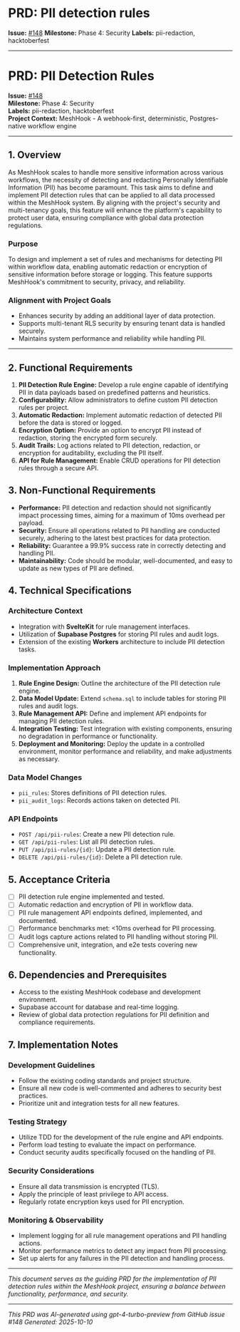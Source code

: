 # PRD: PII detection rules

**Issue:** [#148](https://github.com/profullstack/meshhook/issues/148)
**Milestone:** Phase 4: Security
**Labels:** pii-redaction, hacktoberfest

---

# PRD: PII Detection Rules

**Issue:** [#148](https://github.com/profullstack/meshhook/issues/148)  
**Milestone:** Phase 4: Security  
**Labels:** pii-redaction, hacktoberfest  
**Project Context:** MeshHook - A webhook-first, deterministic, Postgres-native workflow engine

---

## 1. Overview

As MeshHook scales to handle more sensitive information across various workflows, the necessity of detecting and redacting Personally Identifiable Information (PII) has become paramount. This task aims to define and implement PII detection rules that can be applied to all data processed within the MeshHook system. By aligning with the project's security and multi-tenancy goals, this feature will enhance the platform's capability to protect user data, ensuring compliance with global data protection regulations.

### Purpose

To design and implement a set of rules and mechanisms for detecting PII within workflow data, enabling automatic redaction or encryption of sensitive information before storage or logging. This feature supports MeshHook's commitment to security, privacy, and reliability.

### Alignment with Project Goals

- Enhances security by adding an additional layer of data protection.
- Supports multi-tenant RLS security by ensuring tenant data is handled securely.
- Maintains system performance and reliability while handling PII.

---

## 2. Functional Requirements

1. **PII Detection Rule Engine:** Develop a rule engine capable of identifying PII in data payloads based on predefined patterns and heuristics.
2. **Configurability:** Allow administrators to define custom PII detection rules per project.
3. **Automatic Redaction:** Implement automatic redaction of detected PII before the data is stored or logged.
4. **Encryption Option:** Provide an option to encrypt PII instead of redaction, storing the encrypted form securely.
5. **Audit Trails:** Log actions related to PII detection, redaction, or encryption for auditability, excluding the PII itself.
6. **API for Rule Management:** Enable CRUD operations for PII detection rules through a secure API.

## 3. Non-Functional Requirements

- **Performance:** PII detection and redaction should not significantly impact processing times, aiming for a maximum of 10ms overhead per payload.
- **Security:** Ensure all operations related to PII handling are conducted securely, adhering to the latest best practices for data protection.
- **Reliability:** Guarantee a 99.9% success rate in correctly detecting and handling PII.
- **Maintainability:** Code should be modular, well-documented, and easy to update as new types of PII are defined.

## 4. Technical Specifications

### Architecture Context

- Integration with **SvelteKit** for rule management interfaces.
- Utilization of **Supabase Postgres** for storing PII rules and audit logs.
- Extension of the existing **Workers** architecture to include PII detection tasks.

### Implementation Approach

1. **Rule Engine Design:** Outline the architecture of the PII detection rule engine.
2. **Data Model Update:** Extend `schema.sql` to include tables for storing PII rules and audit logs.
3. **Rule Management API:** Define and implement API endpoints for managing PII detection rules.
4. **Integration Testing:** Test integration with existing components, ensuring no degradation in performance or functionality.
5. **Deployment and Monitoring:** Deploy the update in a controlled environment, monitor performance and reliability, and make adjustments as necessary.

### Data Model Changes

- `pii_rules`: Stores definitions of PII detection rules.
- `pii_audit_logs`: Records actions taken on detected PII.

### API Endpoints

- `POST /api/pii-rules`: Create a new PII detection rule.
- `GET /api/pii-rules`: List all PII detection rules.
- `PUT /api/pii-rules/{id}`: Update a PII detection rule.
- `DELETE /api/pii-rules/{id}`: Delete a PII detection rule.

## 5. Acceptance Criteria

- [ ] PII detection rule engine implemented and tested.
- [ ] Automatic redaction and encryption of PII in workflow data.
- [ ] PII rule management API endpoints defined, implemented, and documented.
- [ ] Performance benchmarks met: <10ms overhead for PII processing.
- [ ] Audit logs capture actions related to PII handling without storing PII.
- [ ] Comprehensive unit, integration, and e2e tests covering new functionality.

## 6. Dependencies and Prerequisites

- Access to the existing MeshHook codebase and development environment.
- Supabase account for database and real-time logging.
- Review of global data protection regulations for PII definition and compliance requirements.

## 7. Implementation Notes

### Development Guidelines

- Follow the existing coding standards and project structure.
- Ensure all new code is well-commented and adheres to security best practices.
- Prioritize unit and integration tests for all new features.

### Testing Strategy

- Utilize TDD for the development of the rule engine and API endpoints.
- Perform load testing to evaluate the impact on performance.
- Conduct security audits specifically focused on the handling of PII.

### Security Considerations

- Ensure all data transmission is encrypted (TLS).
- Apply the principle of least privilege to API access.
- Regularly rotate encryption keys used for PII encryption.

### Monitoring & Observability

- Implement logging for all rule management operations and PII handling actions.
- Monitor performance metrics to detect any impact from PII processing.
- Set up alerts for any failures in the PII detection and handling process.

---

*This document serves as the guiding PRD for the implementation of PII detection rules within the MeshHook project, ensuring a balance between functionality, performance, and security.*

---

*This PRD was AI-generated using gpt-4-turbo-preview from GitHub issue #148*
*Generated: 2025-10-10*
